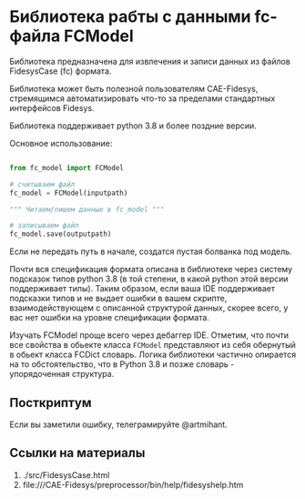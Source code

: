# Библиотека рабты с данными fc-файла FCModel #

Библиотека предназначена для извлечения и записи данных из файлов FidesysCase (fc) формата.

Библиотека может быть полезной пользователям CAE-Fidesys, стремящимся автоматизировать что-то за пределами стандартных интерфейсов Fidesys.

Библиотека поддерживает python 3.8 и более поздние версии. 

Основное использование:

```python

from fc_model import FCModel

# считываем файл
fc_model = FCModel(inputpath)

""" Читаем/пишем данные в fc_model """

# записываем файл
fc_model.save(outputpath)

```

Если не передать путь в начале, создатся пустая болванка под модель.

Почти вся спецификация формата описана в библиотеке через систему подсказок типов python 3.8 (в той степени, в какой python этой версии поддерживает типы). Таким образом, если ваша IDE  поддерживает подсказки типов и не выдает ошибки в вашем скрипте, взаимодействующем с описанной структурой данных, скорее всего, у вас нет ошибки на уровне спецификации формата.

Изучать FCModel проще всего через дебаггер IDE. Отметим, что почти все свойства в обьекте класса ```FCModel``` представляют из себя обернутый в обьект класса FCDict словарь. Логика библиотеки частично опирается на то обстоятельство, что в Python 3.8 и позже словарь - упорядоченная структура.


## Посткриптум ##

Если вы заметили ошибку, телеграмируйте @artmihant.

## Cсылки на материалы ##

1. ./src/FidesysCase.html
2. file:///CAE-Fidesys/preprocessor/bin/help/fidesyshelp.htm

